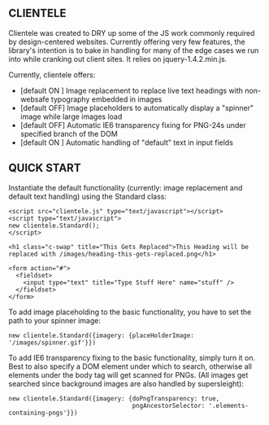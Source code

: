 CLIENTELE
---------

Clientele was created to DRY up some of the JS work commonly required by design-centered websites. Currently offering very
few features, the library's intention is to bake in handling for many of the edge cases we run into while cranking out 
client sites. It relies on jquery-1.4.2.min.js.

Currently, clientele offers:

  * [default ON ] Image replacement to replace live text headings with non-websafe typography embedded in images
  * [default OFF] Image placeholders to automatically display a "spinner" image while large images load
  * [default OFF] Automatic IE6 transparency fixing for PNG-24s under specified branch of the DOM
  * [default ON ] Automatic handling of "default" text in input fields
  
QUICK START
-----------

Instantiate the default functionality (currently: image replacement and default text handling) using the Standard class:

    <script src="clientele.js" type="text/javascript"></script>
    <script type="text/javascript"> 
    new clientele.Standard();
    </script>

    <h1 class="c-swap" title="This Gets Replaced">This Heading will be replaced with /images/heading-this-gets-replaced.png</h1>

    <form action="#">
      <fieldset>
        <input type="text" title="Type Stuff Here" name="stuff" />
      </fieldset>
    </form>

To add image placeholding to the basic functionality, you have to set the path to your spinner image:

    new clientele.Standard({imagery: {placeHolderImage: '/images/spinner.gif'}})

To add IE6 transparency fixing to the basic functionality, simply turn it on.  Best to also specify a DOM element under which 
to search, otherwise all elements under the body tag will get scanned for PNGs.  (All images get searched since background images
are also handled by supersleight):

    new clientele.Standard({imagery: {doPngTransparency: true,
                                      pngAncestorSelector: '.elements-containing-pngs'}})


